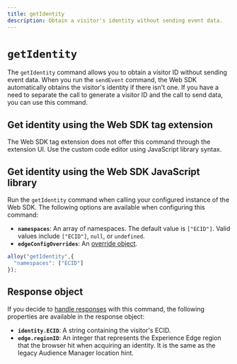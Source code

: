 ```yaml
---
title: getIdentity
description: Obtain a visitor's identity without sending event data.
---
```

# `getIdentity`

The `getIdentity` command allows you to obtain a visitor ID without sending event data. When you run the `sendEvent` command, the Web SDK automatically obtains the visitor's identity if there isn't one. If you have a need to separate the call to generate a visitor ID and the call to send data, you can use this command.

## Get identity using the Web SDK tag extension

The Web SDK tag extension does not offer this command through the extension UI. Use the custom code editor using JavaScript library syntax.

## Get identity using the Web SDK JavaScript library

Run the `getIdentity` command when calling your configured instance of the Web SDK. The following options are available when configuring this command:

* **`namespaces`**: An array of namespaces. The default value is `["ECID"]`. Valid values include `["ECID"]`, `null`, or `undefined`.
* **`edgeConfigOverrides`**: An [override object](command-overrides.md).

```js
alloy("getIdentity",{
  "namespaces": ["ECID"]
});
```

## Response object

If you decide to [handle responses](../../handle-responses.md) with this command, the following properties are available in the response object:

* **`identity.ECID`**: A string containing the visitor's ECID.
* **`edge.regionID`**: An integer that represents the Experience Edge region that the browser hit when acquiring an identity. It is the same as the legacy Audience Manager location hint.
